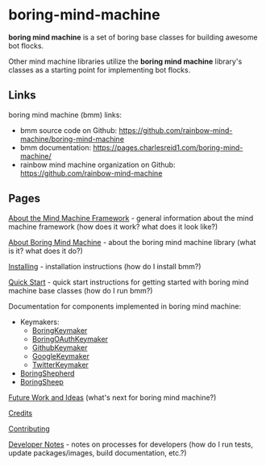 # boring-mind-machine

**boring mind machine** is a set of boring base classes for building awesome bot flocks.

Other mind machine libraries utilize the **boring mind machine** library's
classes as a starting point for implementing bot flocks.

## Links

boring mind machine (bmm) links:

* bmm source code on Github: <https://github.com/rainbow-mind-machine/boring-mind-machine>
* bmm documentation: <https://pages.charlesreid1.com/boring-mind-machine/>
* rainbow mind machine organization on Github: <https://github.com/rainbow-mind-machine>

## Pages

[About the Mind Machine Framework](mind-machine-docs/about.md) - general
information about the mind machine framework (how does it work? what does it
look like?)

[About Boring Mind Machine](about.md) - about the boring mind machine library
(what is it? what does it do?)

[Installing](installing.md) - installation instructions (how do I install bmm?)

[Quick Start](quickstart.md) - quick start instructions for getting started
with boring mind machine base classes (how do I run bmm?)

Documentation for components implemented in boring mind machine:

* Keymakers:
    * [BoringKeymaker](boring_keymaker.md)
    * [BoringOAuthKeymaker](boring_keymaker.md)
    * [GithubKeymaker](keymaker_github.md)
    * [GoogleKeymaker](keymaker_google.md)
    * [TwitterKeymaker](keymaker_twitter.md)
* [BoringShepherd](boring_shepherd.md)
* [BoringSheep](boring_sheep.md)

[Future Work and Ideas](future.md) (what's next for boring mind machine?)

[Credits](credits.md)

[Contributing](contributing.md)

[Developer Notes](mind-machine-docs/dev.md) - notes on processes for developers
(how do I run tests, update packages/images, build documentation, etc.?)

